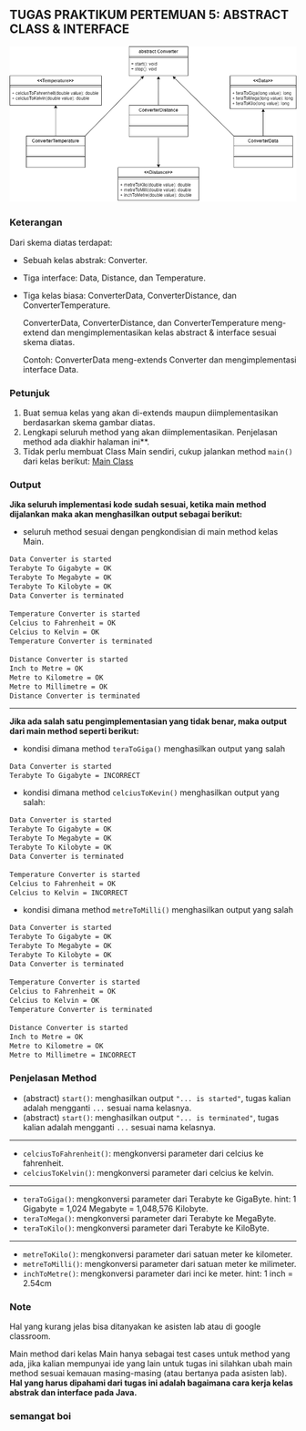 ## TUGAS PRAKTIKUM PERTEMUAN 5: ABSTRACT CLASS & INTERFACE
![Skema](https://raw.githubusercontent.com/farhanr/lab-pbo/master/Soal/5/assets/skema-diagram.png)
### Keterangan
Dari skema diatas terdapat:
* Sebuah kelas abstrak: Converter.
* Tiga interface: Data, Distance, dan Temperature.
* Tiga kelas biasa: ConverterData, ConverterDistance, dan ConverterTemperature.

  ConverterData, ConverterDistance, dan ConverterTemperature meng-extend dan mengimplementasikan kelas abstract & interface sesuai skema diatas.
  
  
  Contoh: ConverterData meng-extends Converter dan mengimplementasi interface Data.
### Petunjuk
1. Buat semua kelas yang akan di-extends maupun diimplementasikan berdasarkan skema gambar diatas.
2. Lengkapi seluruh method yang akan diimplementasikan. Penjelasan method ada diakhir halaman ini**.
3. Tidak perlu membuat Class Main sendiri, cukup jalankan method `main()` dari kelas berikut: [Main Class](../5/assets/Main.java)

### Output
**Jika seluruh implementasi kode sudah sesuai, ketika main method dijalankan maka akan menghasilkan output sebagai berikut:**
* seluruh method sesuai dengan pengkondisian di main method kelas Main.

```
Data Converter is started
Terabyte To Gigabyte = OK
Terabyte To Megabyte = OK
Terabyte To Kilobyte = OK
Data Converter is terminated

Temperature Converter is started
Celcius to Fahrenheit = OK
Celcius to Kelvin = OK
Temperature Converter is terminated

Distance Converter is started
Inch to Metre = OK
Metre to Kilometre = OK
Metre to Millimetre = OK
Distance Converter is terminated
```
___
**Jika ada salah satu pengimplementasian yang tidak benar, maka output dari main method seperti berikut:**
* kondisi dimana method `teraToGiga()` menghasilkan output yang salah

```
Data Converter is started
Terabyte To Gigabyte = INCORRECT
```
* kondisi dimana method `celciusToKevin()` menghasilkan output yang salah:

```
Data Converter is started
Terabyte To Gigabyte = OK
Terabyte To Megabyte = OK
Terabyte To Kilobyte = OK
Data Converter is terminated

Temperature Converter is started
Celcius to Fahrenheit = OK
Celcius to Kelvin = INCORRECT
```
* kondisi dimana method `metreToMilli()` menghasilkan output yang salah

```
Data Converter is started
Terabyte To Gigabyte = OK
Terabyte To Megabyte = OK
Terabyte To Kilobyte = OK
Data Converter is terminated

Temperature Converter is started
Celcius to Fahrenheit = OK
Celcius to Kelvin = OK
Temperature Converter is terminated

Distance Converter is started
Inch to Metre = OK
Metre to Kilometre = OK
Metre to Millimetre = INCORRECT
```
### Penjelasan Method
* (abstract) `start()`: menghasilkan output `"... is started"`, tugas kalian adalah mengganti `...` sesuai nama kelasnya.
* (abstract) `start()`: menghasilkan output `"... is terminated"`, tugas kalian adalah mengganti `...` sesuai nama kelasnya.
___
* `celciusToFahrenheit()`: mengkonversi parameter dari celcius ke fahrenheit.
* `celciusToKelvin()`: mengkonversi parameter dari celcius ke kelvin.
___
* `teraToGiga()`: mengkonversi parameter dari Terabyte ke GigaByte. hint: 1 Gigabyte = 1,024 Megabyte = 1,048,576 Kilobyte.
* `teraToMega()`: mengkonversi parameter dari Terabyte ke MegaByte.
* `teraToKilo()`: mengkonversi parameter dari Terabyte ke KiloByte.
___
* `metreToKilo()`: mengkonversi parameter dari satuan meter ke kilometer.
* `metreToMilli()`: mengkonversi parameter dari satuan meter ke milimeter.
* `inchToMetre()`: mengkonversi parameter dari inci ke meter. hint: 1 inch = 2.54cm

### Note
Hal yang kurang jelas bisa ditanyakan ke asisten lab atau di google classroom.

Main method dari kelas Main hanya sebagai test cases untuk method yang ada, jika kalian mempunyai ide yang lain untuk tugas ini silahkan ubah main method sesuai kemauan masing-masing (atau bertanya pada asisten lab). **Hal yang harus dipahami dari tugas ini adalah bagaimana cara kerja kelas abstrak dan interface pada Java.**

### semangat boi
